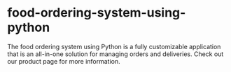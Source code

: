 # food-ordering-system-using-python
The food ordering system using Python is a fully customizable application that is an all-in-one solution for managing orders and deliveries. Check out our product page for more information.
